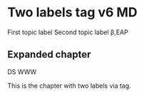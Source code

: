 # Two labels tag v6 MD
<label>First topic label</label>
<label>Second topic label</label>
<annotations>β,EAP</annotations>

## Expanded chapter
<label>DS</label>
<label>WWW</label>

This is the chapter with two labels via tag.
